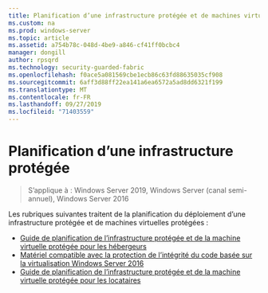 ```yaml
---
title: Planification d’une infrastructure protégée et de machines virtuelles dotées d’une protection maximale
ms.custom: na
ms.prod: windows-server
ms.topic: article
ms.assetid: a754b78c-048d-4be9-a846-cf41ff0bcbc4
manager: dongill
author: rpsqrd
ms.technology: security-guarded-fabric
ms.openlocfilehash: f0ace5a081569cbe1ecb86c63fd88635035cf908
ms.sourcegitcommit: 6aff3d88ff22ea141a6ea6572a5ad8dd6321f199
ms.translationtype: MT
ms.contentlocale: fr-FR
ms.lasthandoff: 09/27/2019
ms.locfileid: "71403559"
---
```

# <a name="planning-a-guarded-fabric"></a>Planification d’une infrastructure protégée

>S’applique à : Windows Server 2019, Windows Server (canal semi-annuel), Windows Server 2016

Les rubriques suivantes traitent de la planification du déploiement d’une infrastructure protégée et de machines virtuelles protégées :

- [Guide de planification de l’infrastructure protégée et de la machine virtuelle protégée pour les hébergeurs](guarded-fabric-planning-for-hosters.md) 
- [Matériel compatible avec la protection de l’intégrité du code basée sur la virtualisation Windows Server 2016](guarded-fabric-compatible-hardware-with-virtualization-based-protection-of-code-integrity.md)
- [Guide de planification de l’infrastructure protégée et de la machine virtuelle protégée pour les locataires](guarded-fabric-shielded-vm-planning-for-tenants.md)
